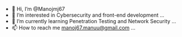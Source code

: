 - 👋 Hi, I’m @Manojmj67
- 👀 I’m interested in Cybersecurity and front-end development ...
- 🌱 I’m currently learning Penetration Testing and Network Security ...
- 📫 How to reach me manoj67.manuu@gmail.com ...

<!---
Manojmj67/Manojmj67 is a ✨ special ✨ repository because its `README.md` (this file) appears on your GitHub profile.
You can click the Preview link to take a look at your changes.
--->

